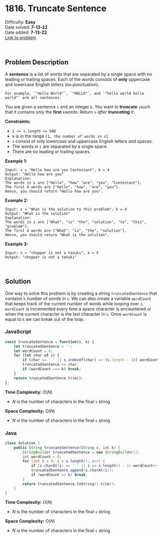 # 1816. Truncate Sentence

Difficulty: **Easy**  
Date solved: **7-13-22**  
Date added: **7-13-22**  
[Link to problem](https://leetcode.com/problems/truncate-sentence/)

<br>

## Problem Description

A **sentence** is a list of words that are separated by a single space with no leading or trailing spaces. Each of the words consists of **only** uppercase and lowercase English letters (no punctuation).

    For example, `"Hello World"`, `"HELLO"`, and `"hello world hello world"` are all sentences.

You are given a sentence `s​​​​​​` and an integer `k​​​​​​`. You want to **truncate** `s​​​​​​` such that it contains only the **first** `k​​​​​​` words. Return `s​​​​​​` *after **truncating** it*.

**Constraints:**

- `1 <= s.length <= 500`
- `k` is in the range `[1, the number of words in s]`.
- `s` consist of only lowercase and uppercase English letters and spaces.
- The words in `s` are separated by a single space.
- There are no leading or trailing spaces.

**Example 1:**

```
Input: s = "Hello how are you Contestant", k = 4
Output: "Hello how are you"
Explanation:
The words in s are ["Hello", "how" "are", "you", "Contestant"].
The first 4 words are ["Hello", "how", "are", "you"].
Hence, you should return "Hello how are you".
```

**Example 2:**

```
Input: s = "What is the solution to this problem", k = 4
Output: "What is the solution"
Explanation:
The words in s are ["What", "is" "the", "solution", "to", "this", "problem"].
The first 4 words are ["What", "is", "the", "solution"].
Hence, you should return "What is the solution".
```

**Example 3:**

```
Input: s = "chopper is not a tanuki", k = 5
Output: "chopper is not a tanuki"
```

<br>

## Solution

One way to solve this problem is by creating a string `truncatedSentence` that contains `k` number of words in `s`. We can also create a variable `wordCount` that keeps track of the current number of words while looping over `s`. `wordCount` is incremented every time a space character is encountered or when the current character is the last character in `s`. Once `wordCount` is equal to `k` we can break out of the loop.

### **JavaScript**

```js
const truncateSentence = function(s, k) {
    let truncatedSentence = '';
    let wordCount = 0;
    for (let char of s) {
        if (char == ' ' || s.indexOf(char) == (s.length - 1)) wordCount++;
        truncatedSentence += char;
        if (wordCount === k) break;
    }
    return truncatedSentence.trim();
};
```

**Time Complexity:** $O(N)$
- $N$ is the number of characters in the final `s` string

**Space Complexity:** $O(N)$
- $N$ is the number of characters in the final `s` string

### **Java**

```java
class Solution {
    public String truncateSentence(String s, int k) {
        StringBuilder truncatedSentence = new StringBuilder();
        int wordCount = 0;
        for (int i = 0; i < s.length(); i++) {
            if (s.charAt(i) == ' ' || i == s.length() - 1) wordCount++;
            truncatedSentence.append(s.charAt(i));
            if (wordCount == k) break;
        }
        return truncatedSentence.toString().trim();
    }
}
```

**Time Complexity:** $O(N)$
- $N$ is the number of characters in the final `s` string

**Space Complexity:** $O(N)$
- $N$ is the number of characters in the final `s` string
